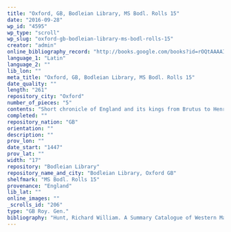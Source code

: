 ```yaml
---
title: "Oxford, GB, Bodleian Library, MS Bodl. Rolls 15"
date: "2016-09-28"
wp_id: "4595"
wp_type: "scroll"
wp_slug: "oxford-gb-bodleian-library-ms-bodl-rolls-15"
creator: "admin"
online_bibliography_record: "http://books.google.com/books?id=rOQtAAAAIAAJ&pg=PA558&lpg=PA558&dq=bodleian+library+pedigree+roll+2&source=bl&ots=YViuDY6a0W&sig=pR7fAhw7X8fupSiBIUJnBkRSl3I&hl=en&sa=X&ei=_-HCU4qzOMykyATosYLgCg&ved=0CD0Q6AEwBQ#v=onepage&q=bodleian%20library%20pedigree%20roll%202&f=false  p.560"
language_1: "Latin"
language_2: ""
lib_lon: ""
meta_title: "Oxford, GB, Bodleian Library, MS Bodl. Rolls 15"
date_quality: ""
length: "261"
repository_city: "Oxford"
number_of_pieces: "5"
contents: "Short chronicle of England and its kings from Brutus to Henry VI."
completed: ""
repository_nation: "GB"
orientation: ""
description: ""
prov_lon: ""
date_start: "1447"
prov_lat: ""
width: "17"
repository: "Bodleian Library"
repository_name_and_city: "Bodleian Library, Oxford GB"
shelfmark: "MS Bodl. Rolls 15"
provenance: "England"
lib_lat: ""
online_images: ""
_scrolls_id: "206"
type: "GB Roy. Gen."
bibliography: "Hunt, Richard William. A Summary Catalogue of Western Manuscripts in the Bodleian Library at Oxford Which Have Not Hitherto Been Catalogued in the Quarto Series: With References to the Oriental and Other Manuscripts. Oxford: Clarendon Press, 1895, no. 2976"
---
```



